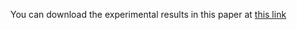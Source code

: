 You can download the experimental results in this paper at [this link](https://uowmailedu-my.sharepoint.com/:u:/g/personal/ttpn997_uowmail_edu_au/EaNjxqNJHy9In1jvPD0bENAB3yvtKyw6jzdciwjWVpOGAA?e=2p0dJE)
